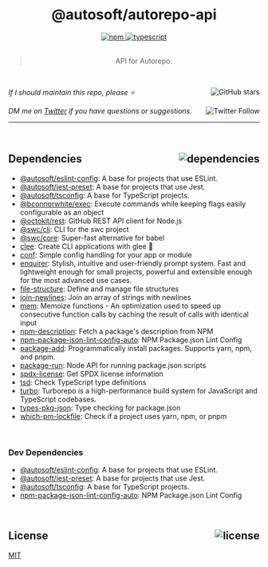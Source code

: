 <!-- auto header start -->
<div id="top" align="center">
  <h1>@autosoft/autorepo-api</h1>
  <a href="https://npmjs.com/package/@autosoft/autorepo-api">
    <img alt="npm" src="https://img.shields.io/npm/v/@autosoft/autorepo-api.svg">
  </a>
  <a href="https://github.com/autosoftoss/autorepo-api">
    <img alt="typescript" src="https://img.shields.io/github/languages/top/autosoftoss/autorepo-api.svg">
  </a>
</div>

<br />

<blockquote align="center">API for Autorepo.</blockquote>

<br />

_If I should maintain this repo, please ⭐️_
<a href="https://github.com/autosoftoss/autorepo-api">
  <img align="right" alt="GitHub stars" src="https://img.shields.io/github/stars/autosoftoss/autorepo-api?label=%E2%AD%90%EF%B8%8F&style=social">
</a>

_DM me on [Twitter](https://twitter.com/bconnorwhite) if you have questions or suggestions._
<a href="https://twitter.com/bconnorwhite">
  <img align="right" alt="Twitter Follow" src="https://img.shields.io/twitter/url?label=%40bconnorwhite&style=social&url=https%3A%2F%2Ftwitter.com%2Fbconnorwhite">
</a>

---
<!-- auto header end -->
<!-- auto footer start -->

<br />

<h2 id="dependencies">Dependencies<a href="https://www.npmjs.com/package/@autosoft/autorepo-api?activeTab=dependencies"><img align="right" alt="dependencies" src="https://img.shields.io/librariesio/release/npm/@autosoft/autorepo-api.svg"></a></h2>

- [@autosoft/eslint-config](https://www.npmjs.com/package/@autosoft/eslint-config): A base for projects that use ESLint.
- [@autosoft/jest-preset](https://www.npmjs.com/package/@autosoft/jest-preset): A base for projects that use Jest.
- [@autosoft/tsconfig](https://www.npmjs.com/package/@autosoft/tsconfig): A base for TypeScript projects.
- [@bconnorwhite/exec](https://www.npmjs.com/package/@bconnorwhite/exec): Execute commands while keeping flags easily configurable as an object
- [@octokit/rest](https://www.npmjs.com/package/@octokit/rest): GitHub REST API client for Node.js
- [@swc/cli](https://www.npmjs.com/package/@swc/cli): CLI for the swc project
- [@swc/core](https://www.npmjs.com/package/@swc/core): Super-fast alternative for babel
- [clee](https://www.npmjs.com/package/clee): Create CLI applications with glee 🎉
- [conf](https://www.npmjs.com/package/conf): Simple config handling for your app or module
- [enquirer](https://www.npmjs.com/package/enquirer): Stylish, intuitive and user-friendly prompt system. Fast and lightweight enough for small projects, powerful and extensible enough for the most advanced use cases.
- [file-structure](https://www.npmjs.com/package/file-structure): Define and manage file structures
- [join-newlines](https://www.npmjs.com/package/join-newlines): Join an array of strings with newlines
- [mem](https://www.npmjs.com/package/mem): Memoize functions - An optimization used to speed up consecutive function calls by caching the result of calls with identical input
- [npm-description](https://www.npmjs.com/package/npm-description): Fetch a package's description from NPM
- [npm-package-json-lint-config-auto](https://www.npmjs.com/package/npm-package-json-lint-config-auto): NPM Package.json Lint Config
- [package-add](https://www.npmjs.com/package/package-add): Programmatically install packages. Supports yarn, npm, and pnpm.
- [package-run](https://www.npmjs.com/package/package-run): Node API for running package.json scripts
- [spdx-license](https://www.npmjs.com/package/spdx-license): Get SPDX license information
- [tsd](https://www.npmjs.com/package/tsd): Check TypeScript type definitions
- [turbo](https://www.npmjs.com/package/turbo): Turborepo is a high-performance build system for JavaScript and TypeScript codebases.
- [types-pkg-json](https://www.npmjs.com/package/types-pkg-json): Type checking for package.json
- [which-pm-lockfile](https://www.npmjs.com/package/which-pm-lockfile): Check if a project uses yarn, npm, or pnpm


<br />

<h3>Dev Dependencies</h3>

- [@autosoft/eslint-config](https://www.npmjs.com/package/@autosoft/eslint-config): A base for projects that use ESLint.
- [@autosoft/jest-preset](https://www.npmjs.com/package/@autosoft/jest-preset): A base for projects that use Jest.
- [@autosoft/tsconfig](https://www.npmjs.com/package/@autosoft/tsconfig): A base for TypeScript projects.
- [npm-package-json-lint-config-auto](https://www.npmjs.com/package/npm-package-json-lint-config-auto): NPM Package.json Lint Config


<br />

<h2 id="license">License <a href="https://opensource.org/licenses/MIT"><img align="right" alt="license" src="https://img.shields.io/npm/l/@autosoft/autorepo-api.svg"></a></h2>

[MIT](https://opensource.org/licenses/MIT)
<!-- auto footer end -->
